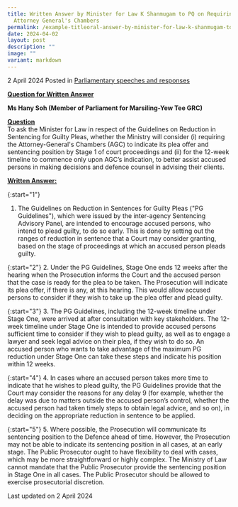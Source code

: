 ```yaml
---
title: Written Answer by Minister for Law K Shanmugam to PQ on Requiring
  Attorney General's Chambers
permalink: /example-titleoral-answer-by-minister-for-law-k-shanmugam-to-pq-on-requiring-attorney-general-s/
date: 2024-04-02
layout: post
description: ""
image: ""
variant: markdown
---
```

2 April 2024 Posted in [Parliamentary speeches and responses](/news/parliamentary-speeches) 

<b><u>Question for Written Answer</u></b>

<b>Ms Hany Soh (Member of Parliament for Marsiling-Yew Tee GRC)</b>

<b><u>Question</u></b>
<br>To ask the Minister for Law in respect of the Guidelines on Reduction in Sentencing for Guilty Pleas, whether the Ministry will consider (i) requiring the Attorney-General's Chambers (AGC) to indicate its plea offer and sentencing position by Stage 1 of court proceedings and (ii) for the 12-week timeline to commence only upon AGC’s indication, to better assist accused persons in making decisions and defence counsel in advising their clients.

<b><u>Written Answer:</u></b>

{:start="1"}
1.	The Guidelines on Reduction in Sentences for Guilty Pleas ("PG Guidelines"), which were issued by the inter-agency Sentencing Advisory Panel, are intended to encourage accused persons, who intend to plead guilty, to do so early. This is done by setting out the ranges of reduction in sentence that a Court may consider granting, based on the stage of proceedings at which an accused person pleads guilty.

{:start="2"}
2. Under the PG Guidelines, Stage One ends 12 weeks after the hearing when the Prosecution informs the Court and the accused person that the case is ready for the plea to be taken. The Prosecution will indicate its plea offer, if there is any, at this hearing. This would allow accused persons to consider if they wish to take up the plea offer and plead guilty.

{:start="3"}
3. The PG Guidelines, including the 12-week timeline under Stage One, were arrived at after consultation with key stakeholders. The 12-week timeline under Stage One is intended to provide accused persons sufficient time to consider if they wish to plead guilty, as well as to engage a lawyer and seek legal advice on their plea, if they wish to do so. An accused person who wants to take advantage of the maximum PG reduction under Stage One can take these steps and indicate his position within 12 weeks.

{:start="4"}
4. In cases where an accused person takes more time to indicate that he wishes to plead guilty, the PG Guidelines provide that the Court may consider the reasons for any delay 9 (for example, whether the delay was due to matters outside the accused person’s control, whether the accused person had taken timely steps to obtain legal advice, and so on), in deciding on the appropriate reduction in sentence to be applied.

{:start="5"}
5. Where possible, the Prosecution will communicate its sentencing position to the Defence ahead of time. However, the Prosecution may not be able to indicate its sentencing position in all cases, at an early stage. The Public Prosecutor ought to have flexibility to deal with cases, which may be more straightforward or highly complex. The Ministry of Law cannot mandate that the Public Prosecutor provide the sentencing position in Stage One in all cases. The Public Prosecutor should be allowed to exercise prosecutorial discretion.

<p class="right-side-updated">Last updated on 2 April 2024</p>